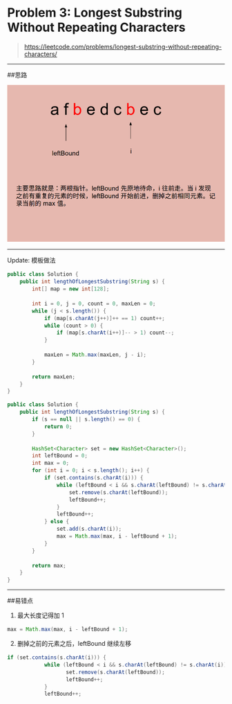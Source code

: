# Problem 3: Longest Substring Without Repeating Characters


> https://leetcode.com/problems/longest-substring-without-repeating-characters/

----------------
##思路

![](longestSubstring.png)

------
Update: 模板做法

```java
public class Solution {
    public int lengthOfLongestSubstring(String s) {
        int[] map = new int[128];
        
        int i = 0, j = 0, count = 0, maxLen = 0;
        while (j < s.length()) {
            if (map[s.charAt(j++)]++ == 1) count++;
            while (count > 0) {
                if (map[s.charAt(i++)]-- > 1) count--;
            }
            
            maxLen = Math.max(maxLen, j - i);
        }
        
        return maxLen;
    }
}
```


```java
public class Solution {
    public int lengthOfLongestSubstring(String s) {
        if (s == null || s.length() == 0) {
            return 0;
        }
        
        HashSet<Character> set = new HashSet<Character>();
        int leftBound = 0;
        int max = 0;
        for (int i = 0; i < s.length(); i++) {
            if (set.contains(s.charAt(i))) {
                while (leftBound < i && s.charAt(leftBound) != s.charAt(i)) {
                    set.remove(s.charAt(leftBound));
                    leftBound++;
                }
                leftBound++;
            } else {
                set.add(s.charAt(i));
                max = Math.max(max, i - leftBound + 1);
            } 
        }
        
        return max;
    }
}
```
------
##易错点
1. 最大长度记得加 1
```java
max = Math.max(max, i - leftBound + 1);
```
2. 删掉之前的元素之后，leftBound 继续左移
```java
if (set.contains(s.charAt(i))) {
            while (leftBound < i && s.charAt(leftBound) != s.charAt(i)) {
                   set.remove(s.charAt(leftBound));
                   leftBound++;
            }
            leftBound++;
```























